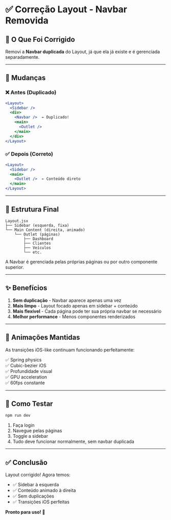 # ✅ Correção Layout - Navbar Removida

## 🔧 O Que Foi Corrigido

Removi a **Navbar duplicada** do Layout, já que ela já existe e é gerenciada separadamente.

---

## 📝 Mudanças

### ❌ Antes (Duplicado)
```jsx
<Layout>
  <Sidebar />
  <div>
    <Navbar />  ← Duplicado!
    <main>
      <Outlet />
    </main>
  </div>
</Layout>
```

### ✅ Depois (Correto)
```jsx
<Layout>
  <Sidebar />
  <main>
    <Outlet />  ← Conteúdo direto
  </main>
</Layout>
```

---

## 🎯 Estrutura Final

```
Layout.jsx
├── Sidebar (esquerda, fixa)
└── Main Content (direita, animado)
    └── Outlet (páginas)
        ├── Dashboard
        ├── Clientes
        ├── Veículos
        └── etc.
```

A Navbar é gerenciada pelas próprias páginas ou por outro componente superior.

---

## ✨ Benefícios

1. **Sem duplicação** - Navbar aparece apenas uma vez
2. **Mais limpo** - Layout focado apenas em sidebar + conteúdo
3. **Mais flexível** - Cada página pode ter sua própria navbar se necessário
4. **Melhor performance** - Menos componentes renderizados

---

## 🎨 Animações Mantidas

As transições iOS-like continuam funcionando perfeitamente:

✅ Spring physics  
✅ Cubic-bezier iOS  
✅ Profundidade visual  
✅ GPU acceleration  
✅ 60fps constante  

---

## 🚀 Como Testar

```bash
npm run dev
```

1. Faça login
2. Navegue pelas páginas
3. Toggle a sidebar
4. Tudo deve funcionar normalmente, sem navbar duplicada

---

## ✅ Conclusão

Layout corrigido! Agora temos:
- ✅ Sidebar à esquerda
- ✅ Conteúdo animado à direita
- ✅ Sem duplicações
- ✅ Transições iOS perfeitas

**Pronto para uso! 🎉**
